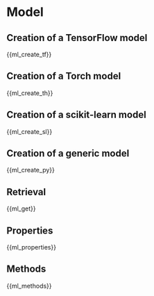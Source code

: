 # Model

## Creation of a TensorFlow model

{{ml_create_tf}}

## Creation of a Torch model

{{ml_create_th}}

## Creation of a scikit-learn model

{{ml_create_sl}}

## Creation of a generic model

{{ml_create_py}}

## Retrieval

{{ml_get}}

## Properties

{{ml_properties}}

## Methods

{{ml_methods}}
